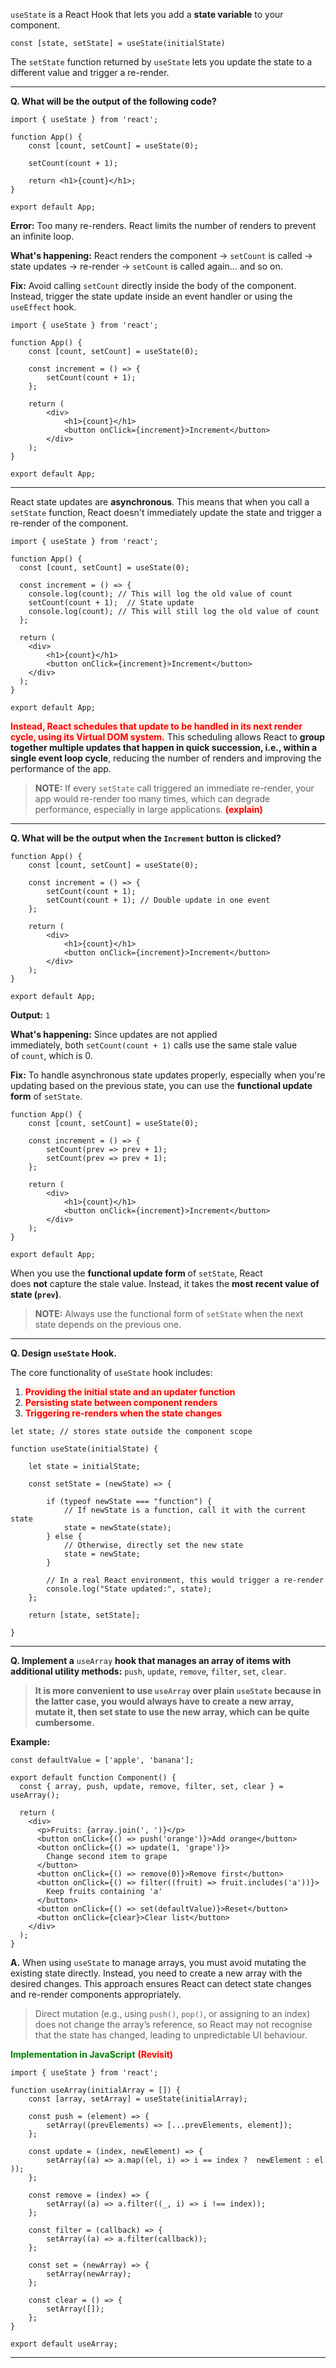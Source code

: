 
`useState` is a React Hook that lets you add a **state variable** to your component.

```
const [state, setState] = useState(initialState)
```

The `setState` function returned by `useState` lets you update the state to a different value and trigger a re-render.

---

**Q. What will be the output of the following code?**

```
import { useState } from 'react';

function App() {
	const [count, setCount] = useState(0);
	
	setCount(count + 1);
	
	return <h1>{count}</h1>;
}

export default App;
```

**Error:** Too many re-renders. React limits the number of renders to prevent an infinite loop.

**What's happening:** React renders the component → `setCount` is called → state updates → re-render → `setCount` is called again... and so on.

**Fix:** Avoid calling `setCount` directly inside the body of the component. Instead, trigger the state update inside an event handler or using the `useEffect` hook.

```
import { useState } from 'react';

function App() {
	const [count, setCount] = useState(0);

	const increment = () => {
		setCount(count + 1);
	};
	
	return (
		<div>
			<h1>{count}</h1>
		    <button onClick={increment}>Increment</button>
	    </div>
    );
}

export default App;
```

---

React state updates are **asynchronous**. This means that when you call a `setState` function, React doesn't immediately update the state and trigger a re-render of the component.

```
import { useState } from 'react';

function App() {
  const [count, setCount] = useState(0);

  const increment = () => {
    console.log(count); // This will log the old value of count
    setCount(count + 1);  // State update
    console.log(count); // This will still log the old value of count
  };

  return (
	<div>
		<h1>{count}</h1>
	    <button onClick={increment}>Increment</button>
	</div>
  );
}

export default App;
```

<strong><span style="color:red; background: #FFF1E8">Instead, React schedules that update to be handled in its next render cycle, using its Virtual DOM system.</span></strong> This scheduling allows React to **group together multiple updates that happen in quick succession, i.e., within a single event loop cycle**, reducing the number of renders and improving the performance of the app.

> **NOTE:** If every `setState` call triggered an immediate re-render, your app would re-render too many times, which can degrade performance, especially in large applications. <strong><span style="color:red; background: #FFF1E8">(explain)</span></strong>

---

**Q. What will be the output when the `Increment` button is clicked?**

```
function App() {
	const [count, setCount] = useState(0);

	const increment = () => {
		setCount(count + 1);
		setCount(count + 1); // Double update in one event
	};

	return (
		<div>
			<h1>{count}</h1>
			<button onClick={increment}>Increment</button>
		</div>
	);
}

export default App;
```

**Output:** `1`

**What's happening:** Since updates are not applied immediately, both `setCount(count + 1)` calls use the same stale value of `count`, which is 0.

**Fix:** To handle asynchronous state updates properly, especially when you're updating based on the previous state, you can use the **functional update form** of `setState`.

```
function App() {
	const [count, setCount] = useState(0);

	const increment = () => {
		setCount(prev => prev + 1);
		setCount(prev => prev + 1);
	};

	return (
		<div>
			<h1>{count}</h1>
			<button onClick={increment}>Increment</button>
		</div>
	);
}

export default App;
```

When you use the **functional update form** of `setState`, React does **not** capture the stale value. Instead, it takes the **most recent value of state (`prev`)**.

> **NOTE:** Always use the functional form of `setState` when the next state depends on the previous one.

--- 

**Q. Design `useState` Hook.** 

The core functionality of `useState` hook includes: 
1. <strong><span style="color:red; background: #FFF1E8">Providing the initial state and an updater function</span></strong>
2. <strong><span style="color:red; background: #FFF1E8">Persisting state between component renders</span></strong>
3. <strong><span style="color:red; background: #FFF1E8">Triggering re-renders when the state changes</span></strong>

```
let state; // stores state outside the component scope

function useState(initialState) {

	let state = initialState;
  
	const setState = (newState) => {
	
		if (typeof newState === "function") {
			// If newState is a function, call it with the current state
			state = newState(state);
		} else {
			// Otherwise, directly set the new state
			state = newState;
		}
		
		// In a real React environment, this would trigger a re-render
		console.log("State updated:", state);
	};

	return [state, setState];

}
```

---

**Q. Implement a** `useArray` **hook that manages an array of items with additional utility methods:** `push`, `update`, `remove`, `filter`, `set`, `clear`.

> **It is more convenient to use `useArray` over plain `useState` because in the latter case, you would always have to create a new array, mutate it, then set state to use the new array, which can be quite cumbersome.**

**Example:**

```
const defaultValue = ['apple', 'banana'];

export default function Component() {
  const { array, push, update, remove, filter, set, clear } = useArray();

  return (
    <div>
      <p>Fruits: {array.join(', ')}</p>
      <button onClick={() => push('orange')}>Add orange</button>
      <button onClick={() => update(1, 'grape')}>
        Change second item to grape
      </button>
      <button onClick={() => remove(0)}>Remove first</button>
      <button onClick={() => filter((fruit) => fruit.includes('a'))}>
        Keep fruits containing 'a'
      </button>
      <button onClick={() => set(defaultValue)}>Reset</button>
      <button onClick={clear}>Clear list</button>
    </div>
  );
}
```

**A.** When using `useState` to manage arrays, you must avoid mutating the existing state directly. Instead, you need to create a new array with the desired changes. This approach ensures React can detect state changes and re-render components appropriately.​

> Direct mutation (e.g., using `push()`, `pop()`, or assigning to an index) does not change the array’s reference, so React may not recognise that the state has changed, leading to unpredictable UI behaviour.

<span style="color:green;"><strong>Implementation in JavaScript</strong></span> <strong><span style="color:red; background: #FFF1E8">(Revisit)</span></strong>

```
import { useState } from 'react';

function useArray(initialArray = []) {
	const [array, setArray] = useState(initialArray);

	const push = (element) => {
		setArray((prevElements) => [...prevElements, element]);
	};

	const update = (index, newElement) => {
		setArray((a) => a.map((el, i) => i == index ?  newElement : el ));
	};

	const remove = (index) => {
		setArray((a) => a.filter((_, i) => i !== index));
	};

	const filter = (callback) => {
		setArray((a) => a.filter(callback));
	};

	const set = (newArray) => {
		setArray(newArray);
	};

	const clear = () => {
		setArray([]);
	};
}

export default useArray;
```

---

